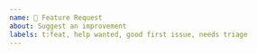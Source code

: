 ```yaml
---
name: 🙋 Feature Request
about: Suggest an improvement
labels: t:feat, help wanted, good first issue, needs triage
---
```

